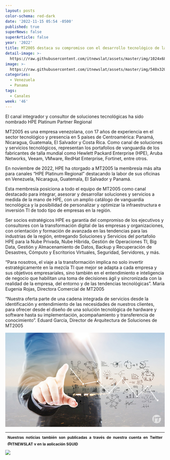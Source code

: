 ```yaml
---
layout: posts
color-schema: red-dark
date: '2022-11-15 05:54 -0500'
published: true
superNews: false
superArticle: false
year: '2022'
title: MT2005 destaca su compromiso con el desarrollo tecnológico de las empresas
detail-image: >-
  https://raw.githubusercontent.com/itnewslat/assets/master/img/1024x680/Transformacion-Digital-Tecnologia-g.jpg
image: >-
  https://raw.githubusercontent.com/itnewslat/assets/master/img/540x320/Transformacion-Digital-Tecnologia-p.jpg
categories:
  - Venezuela
  - Panama
tags:
  - Canales
week: '46'
---
```

El canal integrador y consultor de soluciones tecnológicas ha sido nombrado HPE Platinum Partner Regional

MT2005 es una empresa venezolana, con 17 años de experiencia en el sector tecnológico y presencia en 5 países de Centroamérica: Panamá, Nicaragua, Guatemala, El Salvador y Costa Rica. Como canal de soluciones y servicios tecnológicos, representan los portafolios de vanguardia de los fabricantes de talla mundial como Hewlett Packard Enterprise (HPE), Aruba Networks, Veeam, VMware, RedHat Enterprise, Fortinet, entre otros.

En noviembre de 2022, HPE ha otorgado a MT2005 la membresía más alta para canales “HPE Platinum Regional” destacando la labor de sus oficinas en Venezuela, Nicaragua, Guatemala, El Salvador y Panamá.
 
Esta membresía posiciona a todo el equipo de MT2005 como canal destacado para integrar, asesorar y desarrollar soluciones y servicios a medida de la mano de HPE, con un amplio catálogo de vanguardia tecnológica y la posibilidad de personalizar y optimizar la infraestructura e inversión TI de todo tipo de empresas en la región.

Ser socios estratégicos HPE es garantía del compromiso de los ejecutivos y consultores con la transformación digital de las empresas y organizaciones, con orientación y formación de avanzada en las tendencias para las industrias de la región, entregando Soluciones y Servicios del portafolio HPE para la Nube Privada, Nube Híbrida, Gestión de Operaciones TI, Big Data, Gestión y Almacenamiento de Datos, Backup y Recuperación de Desastres, Cómputo y Escritorios Virtuales, Seguridad, Servidores, y más.

“Para nosotros, el viaje a la transformación implica no solo invertir estratégicamente en la mezcla TI que mejor se adapta a cada empresa y sus objetivos empresariales, sino también en el entendimiento e inteligencia de negocio que habilitan una toma de decisiones ágil y sincronizada con la realidad de la empresa, del entorno y de las tendencias tecnológicas”. María Eugenia Rojas, Directora Comercial de MT2005

“Nuestra oferta parte de una cadena integrada de servicios desde la identificación y entendimiento de las necesidades de nuestros clientes, para ofrecer desde el diseño de una solución tecnológica de hardware y software hasta su implementación, acompañamiento y transferencia de conocimiento”. Eduard García, Director de Arquitectura de Soluciones de MT2005

![](https://raw.githubusercontent.com/itnewslat/assets/master/img/540x320/Transformacion-Digital-Tecnologia-p.jpg)

<table style="height: 42px;" width="569">
<tbody>
<tr>
<td style="text-align: justify;"><sub><strong>Nuestras noticias también son publicadas a través de nuestra cuenta en Twitter <a href="https://twitter.com/itnewslat?lang=es">@ITNEWSLAT</a> y en la aplicación <a href="https://squidapp.co/en/">SQUID</a></strong></sub></td>
</tr>
</tbody>
</table>

<img src="https://tracker.metricool.com/c3po.jpg?hash=56f88a41e39ab42c063cc51676587a04"/>